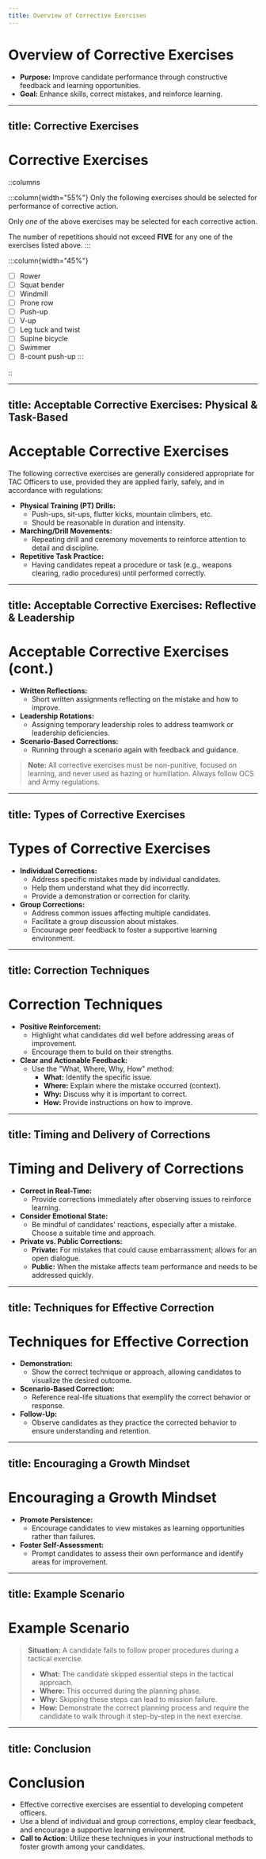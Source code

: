 ```yaml
---
title: Overview of Corrective Exercises
---
```


# Overview of Corrective Exercises

- **Purpose:** Improve candidate performance through constructive feedback and learning opportunities.
- **Goal:** Enhance skills, correct mistakes, and reinforce learning.

---
title: Corrective Exercises
---

# Corrective Exercises

::columns

:::column{width="55%"}
Only the following exercises should be selected for performance of corrective action.

Only _one_ of the above exercises may be selected for each corrective action.

The number of repetitions should not exceed **FIVE** for any one of the exercises listed above.
:::

:::column{width="45%"}
- [ ] Rower
- [ ] Squat bender
- [ ] Windmill
- [ ] Prone row
- [ ] Push-up
- [ ] V-up
- [ ] Leg tuck and twist
- [ ] Supine bicycle
- [ ] Swimmer
- [ ] 8-count push-up
:::

::

---
title: Acceptable Corrective Exercises: Physical & Task-Based
---

# Acceptable Corrective Exercises

The following corrective exercises are generally considered appropriate for TAC Officers to use, provided they are applied fairly, safely, and in accordance with regulations:

- **Physical Training (PT) Drills:**
  - Push-ups, sit-ups, flutter kicks, mountain climbers, etc.
  - Should be reasonable in duration and intensity.
- **Marching/Drill Movements:**
  - Repeating drill and ceremony movements to reinforce attention to detail and discipline.
- **Repetitive Task Practice:**
  - Having candidates repeat a procedure or task (e.g., weapons clearing, radio procedures) until performed correctly.

---
title: Acceptable Corrective Exercises: Reflective & Leadership
---

# Acceptable Corrective Exercises (cont.)

- **Written Reflections:**
  - Short written assignments reflecting on the mistake and how to improve.
- **Leadership Rotations:**
  - Assigning temporary leadership roles to address teamwork or leadership deficiencies.
- **Scenario-Based Corrections:**
  - Running through a scenario again with feedback and guidance.

> **Note:** All corrective exercises must be non-punitive, focused on learning, and never used as hazing or humiliation. Always follow OCS and Army regulations.

---
title: Types of Corrective Exercises
---

# Types of Corrective Exercises

- **Individual Corrections:**
  - Address specific mistakes made by individual candidates.
  - Help them understand what they did incorrectly.
  - Provide a demonstration or correction for clarity.
- **Group Corrections:**
  - Address common issues affecting multiple candidates.
  - Facilitate a group discussion about mistakes.
  - Encourage peer feedback to foster a supportive learning environment.

---
title: Correction Techniques
---

# Correction Techniques

- **Positive Reinforcement:**
  - Highlight what candidates did well before addressing areas of improvement.
  - Encourage them to build on their strengths.
- **Clear and Actionable Feedback:**
  - Use the "What, Where, Why, How" method:
    - **What:** Identify the specific issue.
    - **Where:** Explain where the mistake occurred (context).
    - **Why:** Discuss why it is important to correct.
    - **How:** Provide instructions on how to improve.

---
title: Timing and Delivery of Corrections
---

# Timing and Delivery of Corrections

- **Correct in Real-Time:**
  - Provide corrections immediately after observing issues to reinforce learning.
- **Consider Emotional State:**
  - Be mindful of candidates' reactions, especially after a mistake. Choose a suitable time and approach.
- **Private vs. Public Corrections:**
  - **Private:** For mistakes that could cause embarrassment; allows for an open dialogue.
  - **Public:** When the mistake affects team performance and needs to be addressed quickly.

---
title: Techniques for Effective Correction
---

# Techniques for Effective Correction

- **Demonstration:**
  - Show the correct technique or approach, allowing candidates to visualize the desired outcome.
- **Scenario-Based Correction:**
  - Reference real-life situations that exemplify the correct behavior or response.
- **Follow-Up:**
  - Observe candidates as they practice the corrected behavior to ensure understanding and retention.

---
title: Encouraging a Growth Mindset
---

# Encouraging a Growth Mindset

- **Promote Persistence:**
  - Encourage candidates to view mistakes as learning opportunities rather than failures.
- **Foster Self-Assessment:**
  - Prompt candidates to assess their own performance and identify areas for improvement.

---
title: Example Scenario
---

# Example Scenario

> **Situation:** A candidate fails to follow proper procedures during a tactical exercise.
>
> - **What:** The candidate skipped essential steps in the tactical approach.
> - **Where:** This occurred during the planning phase.
> - **Why:** Skipping these steps can lead to mission failure.
> - **How:** Demonstrate the correct planning process and require the candidate to walk through it step-by-step in the next exercise.

---
title: Conclusion
---

# Conclusion

- Effective corrective exercises are essential to developing competent officers.
- Use a blend of individual and group corrections, employ clear feedback, and encourage a supportive learning environment.
- **Call to Action:** Utilize these techniques in your instructional methods to foster growth among your candidates.

<!--
Visuals to Consider:
- Flowchart showing the corrective feedback process.
- Example images of candidates engaged in both correct and incorrect actions during exercises.
- Quotes from successful military leaders about the importance of learning from mistakes.
--> 